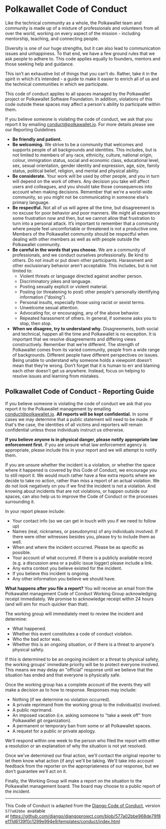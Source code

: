 # Polkawallet Code of Conduct

Like the technical community as a whole, the Polkawallet team and community is made up of a mixture of professionals and volunteers from all over the world, working on every aspect of the mission - including mentorship, teaching, and connecting people.

Diversity is one of our huge strengths, but it can also lead to communication issues and unhappiness. To that end, we have a few ground rules that we ask people to adhere to. This code applies equally to founders, mentors and those seeking help and guidance.

This isn’t an exhaustive list of things that you can’t do. Rather, take it in the spirit in which it’s intended - a guide to make it easier to enrich all of us and the technical communities in which we participate.

This code of conduct applies to all spaces managed by the Polkawallet project or Polkawallet Software Foundation. In addition, violations of this code outside these spaces may affect a person's ability to participate within them.

If you believe someone is violating the code of conduct, we ask that you report it by emailing conduct@polkawallet.io. For more details please see our Reporting Guidelines

- **Be friendly and patient.**
- **Be welcoming.** We strive to be a community that welcomes and supports people of all backgrounds and identities. This includes, but is not limited to members of any race, ethnicity, culture, national origin, colour, immigration status, social and economic class, educational level, sex, sexual orientation, gender identity and expression, age, size, family status, political belief, religion, and mental and physical ability.
- **Be considerate.** Your work will be used by other people, and you in turn will depend on the work of others. Any decision you take will affect users and colleagues, and you should take those consequences into account when making decisions. Remember that we're a world-wide community, so you might not be communicating in someone else's primary language.
- **Be respectful.** Not all of us will agree all the time, but disagreement is no excuse for poor behavior and poor manners. We might all experience some frustration now and then, but we cannot allow that frustration to turn into a personal attack. It’s important to remember that a community where people feel uncomfortable or threatened is not a productive one. Members of the Polkawallet community should be respectful when dealing with other members as well as with people outside the Polkawallet community.
- **Be careful in the words that you choose.** We are a community of professionals, and we conduct ourselves professionally. Be kind to others. Do not insult or put down other participants. Harassment and other exclusionary behavior aren't acceptable. This includes, but is not limited to:
  - Violent threats or language directed against another person.
  - Discriminatory jokes and language.
  - Posting sexually explicit or violent material.
  - Posting (or threatening to post) other people's personally identifying information ("doxing").
  - Personal insults, especially those using racist or sexist terms.
  - Unwelcome sexual attention.
  - Advocating for, or encouraging, any of the above behavior.
  - Repeated harassment of others. In general, if someone asks you to stop, then stop.
- **When we disagree, try to understand why.** Disagreements, both social and technical, happen all the time and Polkawallet is no exception. It is important that we resolve disagreements and differing views constructively. Remember that we’re different. The strength of Polkawallet comes from its varied community, people from a wide range of backgrounds. Different people have different perspectives on issues. Being unable to understand why someone holds a viewpoint doesn’t mean that they’re wrong. Don’t forget that it is human to err and blaming each other doesn’t get us anywhere. Instead, focus on helping to resolve issues and learning from mistakes.

## Polkawallet Code of Conduct - Reporting Guide

If you believe someone is violating the code of conduct we ask that you report it to the Polkawallet management by emailing conduct@polkawallet.io. **All reports will be kept confidential.** In some cases we may determine that a public statement will need to be made. If that's the case, the identities of all victims and reporters will remain confidential unless those individuals instruct us otherwise.

**If you believe anyone is in physical danger, please notify appropriate law enforcement first.** If you are unsure what law enforcement agency is appropriate, please include this in your report and we will attempt to notify them.

If you are unsure whether the incident is a violation, or whether the space where it happened is covered by this Code of Conduct, we encourage you to still report it. We would much rather have a few extra reports where we decide to take no action, rather than miss a report of an actual violation. We do not look negatively on you if we find the incident is not a violation. And knowing about incidents that are not violations, or happen outside our spaces, can also help us to improve the Code of Conduct or the processes surrounding it.

In your report please include:

- Your contact info (so we can get in touch with you if we need to follow up)
- Names (real, nicknames, or pseudonyms) of any individuals involved. If there were other witnesses besides you, please try to include them as well.
- When and where the incident occurred. Please be as specific as possible.
- Your account of what occurred. If there is a publicly available record (e.g. a discussion area or a public issue logger) please include a link.
- Any extra context you believe existed for the incident.
- If you believe this incident is ongoing.
- Any other information you believe we should have.

**What happens after you file a report?**
You will receive an email from the Polkawallet management Code of Conduct Working Group acknowledging receipt immediately. We promise to acknowledge receipt within 24 hours (and will aim for much quicker than that).

The working group will immediately meet to review the incident and determine:

- What happened.
- Whether this event constitutes a code of conduct violation.
- Who the bad actor was.
- Whether this is an ongoing situation, or if there is a threat to anyone's physical safety.

If this is determined to be an ongoing incident or a threat to physical safety, the working groups' immediate priority will be to protect everyone involved. This means we may delay an "official" response until we believe that the situation has ended and that everyone is physically safe.

Once the working group has a complete account of the events they will make a decision as to how to response. Responses may include:

- Nothing (if we determine no violation occurred).
- A private reprimand from the working group to the individual(s) involved.
- A public reprimand.
- An imposed vacation (i.e. asking someone to "take a week off" from Polkawallet git organization).
- A permanent or temporary ban from some or all Polkawallet spaces.
- A request for a public or private apology.

We'll respond within one week to the person who filed the report with either a resolution or an explanation of why the situation is not yet resolved.

Once we've determined our final action, we'll contact the original reporter to let them know what action (if any) we'll be taking. We'll take into account feedback from the reporter on the appropriateness of our response, but we don't guarantee we'll act on it.

Finally, the Working Group will make a report on the situation to the Polkawallet management board. The board may choose to a public report of the incident.

----

This Code of Conduct is adapted from the [Django Code of Conduct](https://www.djangoproject.com/conduct/), version `577a02bbe `available at <https://github.com/django/djangoproject.com/blob/577a02bbe968de79f8e111d6139f0c1299e994e9/templates/conduct/index.html>